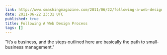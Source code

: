 ```yaml
---
link: http://www.smashingmagazine.com/2011/06/22/following-a-web-design-process/
date: 2011-06-22 23:31 UTC
published: true
title: Following A Web Design Process
tags: []
---
```


"It’s a business, and the steps outlined here are basically the path to small-business management."
